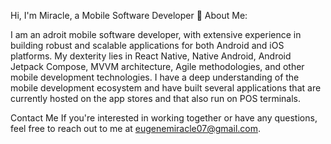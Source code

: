 Hi, I'm Miracle, a Mobile Software Developer 👋
About Me:

I am an adroit mobile software developer,  with extensive experience in building robust and scalable applications for both Android and iOS platforms. My dexterity lies in React Native, Native Android, Android Jetpack Compose, MVVM architecture, Agile methodologies, and other mobile development technologies. I have a deep understanding of the mobile development ecosystem and have built several applications that are currently hosted on the app stores and that also run on POS terminals.

 Contact Me If you're interested in working together or have any questions, feel free to reach out to me at eugenemiracle07@gmail.com.
